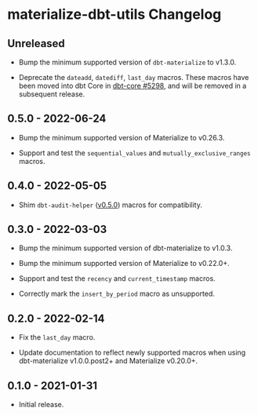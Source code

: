 # materialize-dbt-utils Changelog

## Unreleased

* Bump the minimum supported version of `dbt-materialize` to v1.3.0.

* Deprecate the `dateadd`, `datediff`, `last_day` macros. These macros have been
  moved into dbt Core in [dbt-core #5298](https://github.com/dbt-labs/dbt-core/pull/5298),
  and will be removed in a subsequent release.

## 0.5.0 - 2022-06-24

* Bump the minimum supported version of Materialize to v0.26.3.

* Support and test the `sequential_values` and `mutually_exclusive_ranges` macros.

## 0.4.0 - 2022-05-05

* Shim `dbt-audit-helper` ([v0.5.0](https://github.com/dbt-labs/dbt-audit-helper/releases/tag/0.5.0)) macros for compatibility.

## 0.3.0 - 2022-03-03

* Bump the minimum supported version of dbt-materialize to v1.0.3.

* Bump the minimum supported version of Materialize to v0.22.0+.

* Support and test the `recency` and `current_timestamp` macros.

* Correctly mark the `insert_by_period` macro as unsupported.

## 0.2.0 - 2022-02-14

* Fix the `last_day` macro.

* Update documentation to reflect newly supported macros when using
  dbt-materialize v1.0.0.post2+ and Materialize v0.20.0+.

## 0.1.0 - 2021-01-31

* Initial release.
